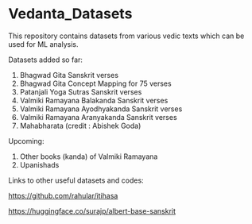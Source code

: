 # Vedanta_Datasets
This repository contains datasets from various vedic texts which can be used for ML analysis.

Datasets added so far:

1. Bhagwad Gita Sanskrit verses
2. Bhagwad Gita Concept Mapping for 75 verses
2. Patanjali Yoga Sutras Sanskrit verses
3. Valmiki Ramayana Balakanda Sanskrit verses
4. Valmiki Ramayana Ayodhyakanda Sanskrit verses
5. Valmiki Ramayana Aranyakanda Sanskrit verses
6. Mahabharata (credit : Abishek Goda)

Upcoming:

1. Other books (kanda) of Valmiki Ramayana
2. Upanishads

Links to other useful datasets and codes:

https://github.com/rahular/itihasa

https://huggingface.co/surajp/albert-base-sanskrit
